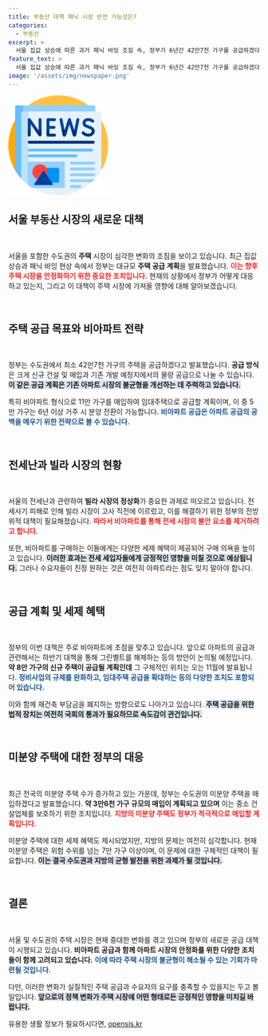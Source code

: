 ```yaml
---
title: 부동산 대책 패닉 시장 반전 가능성은?
categories:
  - 부동산
excerpt: >
  서울 집값 상승에 따른 과거 패닉 바잉 조짐 속, 정부가 6년간 42만7천 가구를 공급하겠다고 발표했습니다. 특히, 비아파트로 11만 가구를 임대주택으로 마련하며 전세난 해소를 기대하지만, 실제 아파트 공급 대책은 미비해 우려가 제기되고 있습니다.
feature_text: >
  서울 집값 상승에 따른 과거 패닉 바잉 조짐 속, 정부가 6년간 42만7천 가구를 공급하겠다고 발표했습니다. 특히, 비아파트로 11만 가구를 임대주택으로 마련하며 전세난 해소를 기대하지만, 실제 아파트 공급 대책은 미비해 우려가 제기되고 있습니다.
image: '/assets/img/newspaper.png'
---
```


<p><img src="/assets/img/newspaper.png" alt="kimp 속보" /></p>

<h2 data-ke-size="size26">서울 부동산 시장의 새로운 대책</h2>

<p data-ke-size="size16">&nbsp;</p>

<p>서울을 포함한 수도권의 <b>주택</b> 시장이 심각한 변화의 조짐을 보이고 있습니다. 최근 집값 상승과 패닉 바잉 현상 속에서 정부는 대규모 <b>주택 공급 계획</b>을 발표했습니다. <b><span style="color: #ee2323;">이는 향후 주택 시장을 안정화하기 위한 중요한 조치입니다.</span></b> 현재의 상황에서 정부가 어떻게 대응하고 있는지, 그리고 이 대책이 주택 시장에 가져올 영향에 대해 알아보겠습니다.</p>

<p data-ke-size="size16">&nbsp;</p>

<h2 data-ke-size="size26">주택 공급 목표와 비아파트 전략</h2>

<p data-ke-size="size16">&nbsp;</p>

<p>정부는 수도권에서 최소 42만7천 가구의 주택을 공급하겠다고 발표했습니다. <b>공급 방식</b>은 크게 신규 건설 및 매입과 기존 개발 예정지에서의 물량 공급으로 나눌 수 있습니다. <b><span style="background-color: #21538527;">이 같은 공급 계획은 기존 아파트 시장의 불균형을 개선하는 데 주력하고 있습니다.</span></b> </p>

<p>특히 비아파트 형식으로 11만 가구를 매입하여 임대주택으로 공급할 계획이며, 이 중 5만 가구는 6년 이상 거주 시 분양 전환이 가능합니다. <b><span style="color: #1a5490;">비아파트 공급은 아파트 공급의 공백을 메우기 위한 전략으로 볼 수 있습니다.</span></b> </p>

<p data-ke-size="size16">&nbsp;</p>

<h2 data-ke-size="size26">전세난과 빌라 시장의 현황</h2>

<p data-ke-size="size16">&nbsp;</p>

<p>서울의 전세난과 관련하여 <b>빌라 시장의 정상화</b>가 중요한 과제로 떠오르고 있습니다. 전세사기 피해로 인해 빌라 시장이 고사 직전에 이르렀고, 이를 해결하기 위한 정부의 전방위적 대책이 필요해졌습니다. <b><span style="color: #ee2323;">따라서 비아파트를 통해 전세 시장의 불안 요소를 제거하려고 합니다.</span></b></p>

<p>또한, 비아파트를 구매하는 이들에게는 다양한 세제 혜택이 제공되어 구매 의욕을 높이고 있습니다. <b><span style="background-color: #21538527;">이러한 효과는 전세 세입자들에게 긍정적인 영향을 미칠 것으로 예상됩니다.</span></b> 그러나 수요자들이 진정 원하는 것은 여전히 아파트라는 점도 잊지 말아야 합니다. </p>

<p data-ke-size="size16">&nbsp;</p>

<h2 data-ke-size="size26">공급 계획 및 세제 혜택</h2>

<p data-ke-size="size16">&nbsp;</p>

<p>정부의 이번 대책은 주로 비아파트에 초점을 맞추고 있습니다. 앞으로 아파트의 공급과 관련해서는 하반기 대책을 통해 그린벨트를 해제하는 등의 방안이 논의될 예정입니다. <b>약 8만 가구의 신규 주택이 공급될 계획인데</b> 그 구체적인 위치는 오는 11월에 발표됩니다. <b><span style="color: #1a5490;">정비사업의 규제를 완화하고, 임대주택 공급을 확대하는 등의 다양한 조치도 포함되어 있습니다.</span></b></p>

<p>이와 함께 재건축 부담금을 폐지하는 방향으로도 나아가고 있습니다. <b><span style="background-color: #21538527;">주택 공급을 위한 법적 장치는 여전히 국회의 통과가 필요하므로 속도감이 관건입니다.</span></b></p>

<p data-ke-size="size16">&nbsp;</p>

<h2 data-ke-size="size26">미분양 주택에 대한 정부의 대응</h2>

<p data-ke-size="size16">&nbsp;</p>

<p>최근 전국의 미분양 주택 수가 증가하고 있는 가운데, 정부는 수도권의 미분양 주택을 매입하겠다고 발표했습니다. <b>약 3만6천 가구 규모의 매입이 계획되고 있으며</b> 이는 중소 건설업체를 보호하기 위한 조치입니다. <b><span style="color: #ee2323;">지방의 미분양 주택도 정부가 적극적으로 매입할 계획입니다.</span></b></p>

<p>미분양 주택에 대한 세제 혜택도 제시되었지만, 지방의 문제는 여전히 심각합니다. 현재 미분양 주택은 위험 수위를 넘는 7만 가구 이상이며, 이 문제에 대한 구체적인 대책이 필요합니다. <b><span style="background-color: #21538527;">이는 결국 수도권과 지방의 균형 발전을 위한 과제가 될 것입니다.</span></b></p>

<p data-ke-size="size16">&nbsp;</p>

<h2 data-ke-size="size26">결론</h2>

<p data-ke-size="size16">&nbsp;</p>

<p>서울 및 수도권의 주택 시장은 현재 중대한 변화를 겪고 있으며 정부의 새로운 공급 대책이 시행되고 있습니다. <b>비아파트 공급과 함께 아파트 시장의 안정화를 위한 다양한 조치들이 함께 고려되고 있습니다.</b> <b><span style="color: #1a5490;">이에 따라 주택 시장의 불균형이 해소될 수 있는 기회가 마련될 것입니다.</span></b></p>

<p>다만, 이러한 변화가 실질적인 주택 공급과 수요자의 요구를 충족할 수 있을지는 두고 볼 일입니다. <b><span style="background-color: #21538527;">앞으로의 정책 변화가 주택 시장에 어떤 형태로든 긍정적인 영향을 미치길 바랍니다.</span></b></p>
유용한 생활 정보가 필요하시다면, <a href="https://opensis.kr" rel="dofollow">opensis.kr</a>


